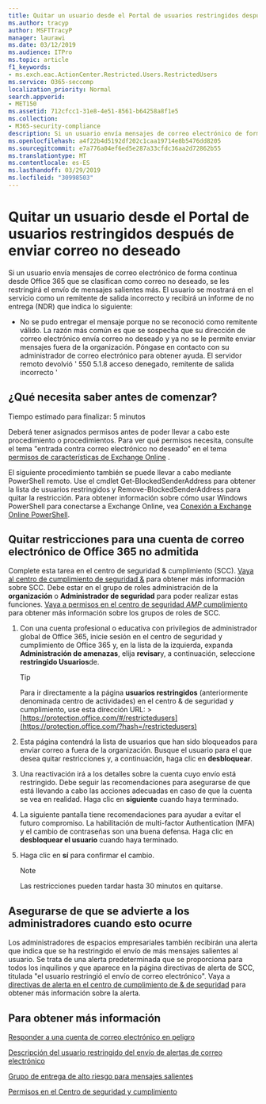 ```yaml
---
title: Quitar un usuario desde el Portal de usuarios restringidos después de enviar correo no deseado
ms.author: tracyp
author: MSFTTracyP
manager: laurawi
ms.date: 03/12/2019
ms.audience: ITPro
ms.topic: article
f1_keywords:
- ms.exch.eac.ActionCenter.Restricted.Users.RestrictedUsers
ms.service: O365-seccomp
localization_priority: Normal
search.appverid:
- MET150
ms.assetid: 712cfcc1-31e8-4e51-8561-b64258a8f1e5
ms.collection:
- M365-security-compliance
description: Si un usuario envía mensajes de correo electrónico de forma continua desde Office 365 que se clasifican como correo no deseado, se les restringirá el envío de mensajes adicionales.
ms.openlocfilehash: a4f22b4d5192df202c1caa19714e8b5476dd8205
ms.sourcegitcommit: e7a776a04ef6ed5e287a33cfdc36aa2d72862b55
ms.translationtype: MT
ms.contentlocale: es-ES
ms.lasthandoff: 03/29/2019
ms.locfileid: "30998503"
---
```

# <a name="removing-a-user-from-the-restricted-users-portal-after-sending-spam-email"></a>Quitar un usuario desde el Portal de usuarios restringidos después de enviar correo no deseado

Si un usuario envía mensajes de correo electrónico de forma continua desde Office 365 que se clasifican como correo no deseado, se les restringirá el envío de mensajes salientes más. El usuario se mostrará en el servicio como un remitente de salida incorrecto y recibirá un informe de no entrega (NDR) que indica lo siguiente:

- No se pudo entregar el mensaje porque no se reconoció como remitente válido. La razón más común es que se sospecha que su dirección de correo electrónico envía correo no deseado y ya no se le permite enviar mensajes fuera de la organización. Póngase en contacto con su administrador de correo electrónico para obtener ayuda. El servidor remoto devolvió ' 550 5.1.8 acceso denegado, remitente de salida incorrecto '

## <a name="what-do-you-need-to-know-before-you-begin"></a>¿Qué necesita saber antes de comenzar?
<a name="sectionSection0"> </a>

Tiempo estimado para finalizar: 5 minutos
  
Deberá tener asignados permisos antes de poder llevar a cabo este procedimiento o procedimientos. Para ver qué permisos necesita, consulte el tema "entrada contra correo electrónico no deseado" en el tema [permisos de características de Exchange Online](http://technet.microsoft.com/library/15073ce1-0917-403b-8839-02a2ebc96e16.aspx) .

El siguiente procedimiento también se puede llevar a cabo mediante PowerShell remoto. Use el cmdlet Get-BlockedSenderAddress para obtener la lista de usuarios restringidos y Remove-BlockedSenderAddress para quitar la restricción. Para obtener información sobre cómo usar Windows PowerShell para conectarse a Exchange Online, vea [Conexión a Exchange Online PowerShell](https://go.microsoft.com/fwlink/p/?linkid=396554).

## <a name="remove-restrictions-for-a-blocked-office-365-email-account"></a>Quitar restricciones para una cuenta de correo electrónico de Office 365 no admitida

Complete esta tarea en el centro de seguridad & cumplimiento (SCC). [Vaya al centro de cumplimiento de seguridad &](go-to-the-securitycompliance-center.md) para obtener más información sobre SCC. Debe estar en el grupo de roles administración de la **organización** o **Administrador de seguridad** para poder realizar estas funciones. [Vaya a permisos en el centro de seguridad _AMP_ cumplimiento](permissions-in-the-security-and-compliance-center.md) para obtener más información sobre los grupos de roles de SCC.

1. Con una cuenta profesional o educativa con privilegios de administrador global de Office 365, inicie sesión en el centro de seguridad y cumplimiento de Office 365 y, en la lista de la izquierda, expanda **Administración de amenazas**, elija **revisar**y, a continuación, seleccione **restringido Usuarios**de.
    
    > [!TIP]
    > Para ir directamente a la página **usuarios restringidos** (anteriormente denominada centro de actividades) en el centro &amp; de seguridad y cumplimiento, use esta dirección URL: >[https://protection.office.com/#/restrictedusers](https://protection.office.com/?hash=/restrictedusers)

2. Esta página contendrá la lista de usuarios que han sido bloqueados para enviar correo a fuera de la organización.  Busque el usuario para el que desea quitar restricciones y, a continuación, haga clic en **desbloquear**.

3. Una reactivación irá a los detalles sobre la cuenta cuyo envío está restringido. Debe seguir las recomendaciones para asegurarse de que está llevando a cabo las acciones adecuadas en caso de que la cuenta se vea en realidad. Haga clic en **siguiente** cuando haya terminado.

4. La siguiente pantalla tiene recomendaciones para ayudar a evitar el futuro compromiso. La habilitación de multi-factor Authentication (MFA) y el cambio de contraseñas son una buena defensa. Haga clic en **desbloquear el usuario** cuando haya terminado.

5. Haga clic en **sí** para confirmar el cambio.

    > [!NOTE]
    > Las restricciones pueden tardar hasta 30 minutos en quitarse. 

## <a name="making-sure-admins-are-alerted-when-this-happens"></a>Asegurarse de que se advierte a los administradores cuando esto ocurre

Los administradores de espacios empresariales también recibirán una alerta que indica que se ha restringido el envío de más mensajes salientes al usuario. Se trata de una alerta predeterminada que se proporciona para todos los inquilinos y que aparece en la página directivas de alerta de SCC, titulada "el usuario restringió el envío de correo electrónico". Vaya a [directivas de alerta en el centro de cumplimiento de & de seguridad](https://docs.microsoft.com/en-us/office365/securitycompliance/alert-policies) para obtener más información sobre la alerta.

## <a name="for-more-information"></a>Para obtener más información

[Responder a una cuenta de correo electrónico en peligro](responding-to-a-compromised-email-account.md)

[Descripción del usuario restringido del envío de alertas de correo electrónico](https://docs.microsoft.com/en-us/office365/securitycompliance/alert-policies)

[Grupo de entrega de alto riesgo para mensajes salientes](high-risk-delivery-pool-for-outbound-messages.md)

[Permisos en el Centro de seguridad y cumplimiento](permissions-in-the-security-and-compliance-center.md)
